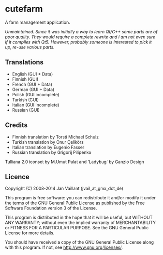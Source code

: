 # cutefarm
A farm management application.

_Unmaintained. Since it was initially a way to learn Qt/C++ some parts are of poor quality. They would require a complete rewrite and I am not even sure if it compiles with Qt5. However, probably someone is interested to pick it up, re-use various parts._

Translations
------------
  - English   (GUI + Data)
  - Finnish   (GUI)
  - French    (GUI + Data)
  - German    (GUI + Data)
  - Polish    (GUI incomplete)
  - Turkish   (GUI)
  - Italian   (GUI incomplete)
  - Russian   (GUI)
    
Credits
-------
- Finnish translation by Torsti Michael Schulz
- Turkish translation by Onur Çelikörs
- Italian translation by Eugenio Fasser
- Russian translation by Grigorij Pilipenko

Tulliana 2.0 iconset by M.Umut Pulat and 'Ladybug' by Ganzio Design

Licence
-------
Copyright (C) 2008-2014  Jan Vaillant (jvail_at_gmx_dot_de)

This program is free software: you can redistribute it and/or modify
it under the terms of the GNU General Public License as published by
the Free Software Foundation version 3 of the License.

This program is distributed in the hope that it will be useful, 
but WITHOUT ANY WARRANTY; without even the implied warranty of
MERCHANTABILITY or FITNESS FOR A PARTICULAR PURPOSE.  See the
GNU General Public License for more details.

You should have received a copy of the GNU General Public License
along with this program.  If not, see http://www.gnu.org/licenses/.

